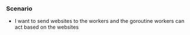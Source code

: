 ### Scenario
- I want to send websites to the workers and the goroutine workers can act based on the websites